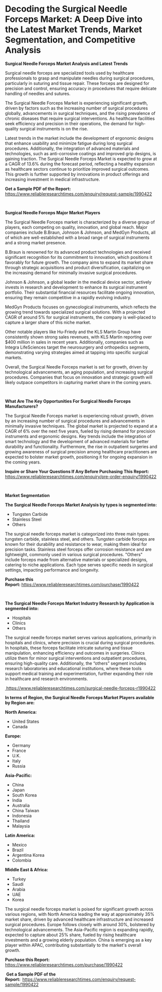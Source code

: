 <p><h1>Decoding the Surgical Needle Forceps Market: A Deep Dive into the Latest Market Trends, Market Segmentation, and Competitive Analysis</h1></p><p><strong>Surgical Needle Forceps Market Analysis and Latest Trends</strong></p>
<p><p>Surgical needle forceps are specialized tools used by healthcare professionals to grasp and manipulate needles during surgical procedures, particularly in suturing and tissue repair. These forceps are designed for precision and control, ensuring accuracy in procedures that require delicate handling of needles and sutures. </p><p>The Surgical Needle Forceps Market is experiencing significant growth, driven by factors such as the increasing number of surgical procedures globally, advancements in surgical techniques, and the rising prevalence of chronic diseases that require surgical interventions. As healthcare facilities seek efficiency and precision in their operations, the demand for high-quality surgical instruments is on the rise.</p><p>Latest trends in the market include the development of ergonomic designs that enhance usability and minimize fatigue during long surgical procedures. Additionally, the integration of advanced materials and technologies, such as anti-corrosive coatings and improved grip designs, is gaining traction. The Surgical Needle Forceps Market is expected to grow at a CAGR of 13.6% during the forecast period, reflecting a healthy expansion as healthcare sectors continue to prioritize improved surgical outcomes. This growth is further supported by innovations in product offerings and increasing investment in medical infrastructure.</p></p>
<p><strong>Get a Sample PDF of the Report:&nbsp;</strong> <a href="https://www.reliableresearchtimes.com/enquiry/request-sample/1990422?utm_campaign=3349&utm_medium=2&utm_source=Github&utm_content=ia&utm_term=16042025&utm_id=surgical-needle-forceps">https://www.reliableresearchtimes.com/enquiry/request-sample/1990422</a></p>
<p>&nbsp;</p>
<p><strong>Surgical Needle Forceps Major Market Players</strong></p>
<p><p>The Surgical Needle Forceps market is characterized by a diverse group of players, each competing on quality, innovation, and global reach. Major companies include B.Braun, Johnson & Johnson, and MedGyn Products, all of which are well-established with a broad range of surgical instruments and a strong market presence. </p><p>B.Braun is renowned for its advanced product technologies and received significant recognition for its commitment to innovation, which positions it favorably for future growth. The company aims to expand its market share through strategic acquisitions and product diversification, capitalizing on the increasing demand for minimally invasive surgical procedures.</p><p>Johnson & Johnson, a global leader in the medical device sector, actively invests in research and development to enhance its surgical instrument portfolio. Their substantial financial resources facilitate ongoing innovation, ensuring they remain competitive in a rapidly evolving industry.</p><p>MedGyn Products focuses on gynecological instruments, which reflects the growing trend towards specialized surgical solutions. With a projected CAGR of around 5% for surgical instruments, the company is well-placed to capture a larger share of this niche market.</p><p>Other notable players like Hu-Friedy and the KLS Martin Group have consistently shown strong sales revenues, with KLS Martin reporting over $400 million in sales in recent years. Additionally, companies such as Integra LifeSciences target the neurosurgery and orthopedics segments, demonstrating varying strategies aimed at tapping into specific surgical markets.</p><p>Overall, the Surgical Needle Forceps market is set for growth, driven by technological advancements, an aging population, and increasing surgical procedures. Companies that focus on innovation and strategic growth will likely outpace competitors in capturing market share in the coming years.</p></p>
<p>&nbsp;</p>
<p><strong>What Are The Key Opportunities For Surgical Needle Forceps Manufacturers?</strong></p>
<p><p>The Surgical Needle Forceps market is experiencing robust growth, driven by an increasing number of surgical procedures and advancements in minimally invasive techniques. The global market is projected to expand at a CAGR of 6% over the next five years, fueled by rising demand for precision instruments and ergonomic designs. Key trends include the integration of smart technology and the development of advanced materials for better durability and functionality. Furthermore, the rise in outpatient surgeries and growing awareness of surgical precision among healthcare practitioners are expected to bolster market growth, positioning it for ongoing expansion in the coming years.</p></p>
<p><strong>Inquire or Share Your Questions If Any Before Purchasing This Report:</strong> <a href="https://www.reliableresearchtimes.com/enquiry/pre-order-enquiry/1990422?utm_campaign=3349&utm_medium=2&utm_source=Github&utm_content=ia&utm_term=16042025&utm_id=surgical-needle-forceps">https://www.reliableresearchtimes.com/enquiry/pre-order-enquiry/1990422</a></p>
<p>&nbsp;</p>
<p><strong>Market Segmentation</strong></p>
<p><strong>The Surgical Needle Forceps Market Analysis by types is segmented into:</strong></p>
<p><ul><li>Tungsten Carbide</li><li>Stainless Steel</li><li>Others</li></ul></p>
<p><p>The surgical needle forceps market is categorized into three main types: tungsten carbide, stainless steel, and others. Tungsten carbide forceps are known for their durability and resistance to wear, making them ideal for precision tasks. Stainless steel forceps offer corrosion resistance and are lightweight, commonly used in various surgical procedures. "Others" include forceps made from alternative materials or specialized designs, catering to niche applications. Each type serves specific needs in surgical settings, impacting performance and longevity.</p></p>
<p><strong>Purchase this Report:&nbsp;</strong><a href="https://www.reliableresearchtimes.com/purchase/1990422?utm_campaign=3349&utm_medium=2&utm_source=Github&utm_content=ia&utm_term=16042025&utm_id=surgical-needle-forceps">https://www.reliableresearchtimes.com/purchase/1990422</a></p>
<p>&nbsp;</p>
<p><strong>The Surgical Needle Forceps Market Industry Research by Application is segmented into:</strong></p>
<p><ul><li>Hospitals</li><li>Clinics</li><li>Others</li></ul></p>
<p><p>The surgical needle forceps market serves various applications, primarily in hospitals and clinics, where precision is crucial during surgical procedures. In hospitals, these forceps facilitate intricate suturing and tissue manipulation, enhancing efficiency and outcomes in surgeries. Clinics utilize them for minor surgical interventions and outpatient procedures, ensuring high-quality care. Additionally, the “others” segment includes research laboratories and educational institutions, where these tools support medical training and experimentation, further expanding their role in healthcare and research environments.</p></p>
<p><a href="https://www.reliableresearchtimes.com/surgical-needle-forceps-r1990422?utm_campaign=3349&utm_medium=2&utm_source=Github&utm_content=ia&utm_term=16042025&utm_id=surgical-needle-forceps">&nbsp;https://www.reliableresearchtimes.com/surgical-needle-forceps-r1990422</a></p>
<p><strong>In terms of Region, the Surgical Needle Forceps Market Players available by Region are:</strong></p>
<p>
    <p> <strong> North America: </strong>
        <ul>
            <li>United States</li>
            <li>Canada</li>
        </ul>
        </p> 
    <p> <strong> Europe: </strong>
        <ul>
            <li>Germany</li>
            <li>France</li>
            <li>U.K.</li>
            <li>Italy</li>
            <li>Russia</li>
        </ul>
        </p> 
    <p> <strong> Asia-Pacific: </strong>
        <ul>
            <li>China</li>
            <li>Japan</li>
            <li>South Korea</li>
            <li>India</li>
            <li>Australia</li>
            <li>China Taiwan</li>
            <li>Indonesia</li>
            <li>Thailand</li>
            <li>Malaysia</li>
        </ul>
        </p> 
    <p> <strong> Latin America: </strong>
        <ul>
            <li>Mexico</li>
            <li>Brazil</li>
            <li>Argentina Korea</li>
            <li>Colombia</li>
        </ul>
        </p> 
    <p> <strong> Middle East & Africa: </strong>
        <ul>
            <li>Turkey</li>
            <li>Saudi</li>
            <li>Arabia</li>
            <li>UAE</li>
            <li>Korea</li>
        </ul>
    </p>
    </p>
<p><p>The surgical needle forceps market is poised for significant growth across various regions, with North America leading the way at approximately 35% market share, driven by advanced healthcare infrastructure and increased surgical procedures. Europe follows closely with around 30%, bolstered by technological advancements. The Asia-Pacific region is expanding rapidly, expected to capture about 25% share, fueled by rising healthcare investments and a growing elderly population. China is emerging as a key player within APAC, contributing substantially to the market's overall growth.</p></p>
<p><strong>Purchase this Report: </strong><a href="https://www.reliableresearchtimes.com/purchase/1990422?utm_campaign=3349&utm_medium=2&utm_source=Github&utm_content=ia&utm_term=16042025&utm_id=surgical-needle-forceps">https://www.reliableresearchtimes.com/purchase/1990422</a></p>
<p>&nbsp;<strong>Get a Sample PDF of the Report:&nbsp;&nbsp;</strong><a href="https://www.reliableresearchtimes.com/enquiry/request-sample/1990422?utm_campaign=3349&utm_medium=2&utm_source=Github&utm_content=ia&utm_term=16042025&utm_id=surgical-needle-forceps">https://www.reliableresearchtimes.com/enquiry/request-sample/1990422</a></p>
<p><strong></strong></p>
<p><p></p><p></p><p></p></p>
